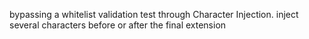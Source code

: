bypassing a whitelist validation test through Character Injection. inject several characters before or after the final extension
